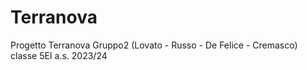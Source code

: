 # Terranova
Progetto Terranova Gruppo2 (Lovato - Russo - De Felice - Cremasco) classe 5EI a.s. 2023/24
